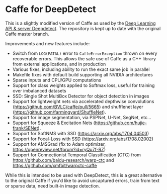 # Caffe for DeepDetect

This is a slightly modified version of Caffe as used by the [Deep Learning API & server Deepdetect](https://github.com/beniz/deepdetect). The repository is kept up to date with the original Caffe master branch.

Improvements and new features include:

- Switch from `LOG(FATAL)` error to `CaffeErrorException` thrown on every recoverable errors. This allows the safe use of Caffe as a C++ library from external applications, and in production
- Various fixes, including ability to run the exact same job in parallel
- Makefile fixes with default build supporting all NVIDIA architectures
- Sparse inputs and CPU/GPU computations
- Support for class weights applied to Softmax loss, useful for training over imbalanced datasets
- SSD: Single Shot MultiBox Detector for object detection in images
- Support for lightweight nets via accelerated depthwise convolutions (https://github.com/BVLC/caffe/pull/5665) and shufflenet layer (https://github.com/farmingyard/ShuffleNet).
- Support for image segmentation, via PSPNet, U-Net, SegNet, etc...
- Support for Squeeze & Excitation Nets (https://github.com/hujie-frank/SENet).
- Support for SoftNMS with SSD (https://arxiv.org/abs/1704.04503)
- Support for Focal-Loss with SSD (https://arxiv.org/abs/1708.02002)
- Support for AMSGrad (fix to Adam optimizer, https://openreview.net/forum?id=ryQu7f-RZ)
- Support for Connectionist Temporal Classification (CTC) from https://github.com/baidu-research/warp-ctc and https://github.com/xmfbit/warpctc-caffe

While this is intended to be used with DeepDetect, this is a great alternative to the original Caffe if you'd like to avoid uncaptured errors, train from text or sparse data, need built-in image detection.
